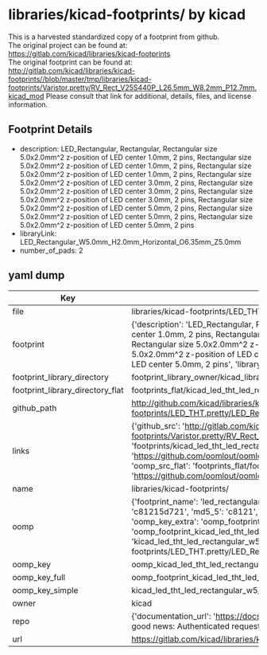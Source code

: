 # libraries/kicad-footprints/ by kicad  
This is a harvested standardized copy of a footprint from github.  
The original project can be found at:  
https://gitlab.com/kicad/libraries/kicad-footprints  
The original footprint can be found at:
http://gitlab.com/kicad/libraries/kicad-footprints//blob/master/tmp/libraries/kicad-footprints/Varistor.pretty/RV_Rect_V25S440P_L26.5mm_W8.2mm_P12.7mm.kicad_mod
Please consult that link for additional, details, files, and license information.  
## Footprint Details
* description: LED_Rectangular, Rectangular,  Rectangular size 5.0x2.0mm^2 z-position of LED center 1.0mm, 2 pins,  Rectangular size 5.0x2.0mm^2 z-position of LED center 1.0mm, 2 pins,  Rectangular size 5.0x2.0mm^2 z-position of LED center 1.0mm, 2 pins,  Rectangular size 5.0x2.0mm^2 z-position of LED center 3.0mm, 2 pins,  Rectangular size 5.0x2.0mm^2 z-position of LED center 3.0mm, 2 pins,  Rectangular size 5.0x2.0mm^2 z-position of LED center 3.0mm, 2 pins,  Rectangular size 5.0x2.0mm^2 z-position of LED center 5.0mm, 2 pins,  Rectangular size 5.0x2.0mm^2 z-position of LED center 5.0mm, 2 pins,  Rectangular size 5.0x2.0mm^2 z-position of LED center 5.0mm, 2 pins  
* libraryLink: LED_Rectangular_W5.0mm_H2.0mm_Horizontal_O6.35mm_Z5.0mm  
* number_of_pads: 2  
## yaml dump  
| Key | Value |  
| --- | --- |  
| file | libraries/kicad-footprints/LED_THT.pretty/LED_Rectangular_W5.0mm_H2.0mm_Horizontal_O6.35mm_Z5.0mm.kicad_mod |  
| footprint | {'description': 'LED_Rectangular, Rectangular,  Rectangular size 5.0x2.0mm^2 z-position of LED center 1.0mm, 2 pins,  Rectangular size 5.0x2.0mm^2 z-position of LED center 1.0mm, 2 pins,  Rectangular size 5.0x2.0mm^2 z-position of LED center 1.0mm, 2 pins,  Rectangular size 5.0x2.0mm^2 z-position of LED center 3.0mm, 2 pins,  Rectangular size 5.0x2.0mm^2 z-position of LED center 3.0mm, 2 pins,  Rectangular size 5.0x2.0mm^2 z-position of LED center 3.0mm, 2 pins,  Rectangular size 5.0x2.0mm^2 z-position of LED center 5.0mm, 2 pins,  Rectangular size 5.0x2.0mm^2 z-position of LED center 5.0mm, 2 pins,  Rectangular size 5.0x2.0mm^2 z-position of LED center 5.0mm, 2 pins', 'libraryLink': 'LED_Rectangular_W5.0mm_H2.0mm_Horizontal_O6.35mm_Z5.0mm', 'number_of_pads': 2} |  
| footprint_library_directory | footprint_library_owner/kicad_libraries/kicad-footprints/ |  
| footprint_library_directory_flat | footprints_flat/kicad_led_tht_led_rectangular_w5_0mm_h2_0mm_horizontal_o6_35mm_z5_0mm/working |  
| github_path | http://github.com/kicad/libraries/kicad-footprints//blob/master/tmp/libraries/kicad-footprints/LED_THT.pretty/LED_Rectangular_W5.0mm_H2.0mm_Horizontal_O6.35mm_Z5.0mm.kicad_mod |  
| links | {'github_src': 'http://gitlab.com/kicad/libraries/kicad-footprints//blob/master/tmp/libraries/kicad-footprints/Varistor.pretty/RV_Rect_V25S440P_L26.5mm_W8.2mm_P12.7mm.kicad_mod', 'github_src_repo': 'https://gitlab.com/kicad/libraries/kicad-footprints', 'oomp_bot': 'footprints/kicad_led_tht_led_rectangular_w5_0mm_h2_0mm_horizontal_o6_35mm_z5_0mm/working', 'oomp_bot_github': 'https://github.com/oomlout/oomlout_oomp_footprint_bot/tree/main/footprints/kicad_led_tht_led_rectangular_w5_0mm_h2_0mm_horizontal_o6_35mm_z5_0mm/working', 'oomp_src_flat': 'footprints_flat/footprints_flat/kicad_led_tht_led_rectangular_w5_0mm_h2_0mm_horizontal_o6_35mm_z5_0mm/working', 'oomp_src_flat_github': 'https://github.com/oomlout/oomlout_oomp_footprint_src/tree/main/footprints_flat/kicad_led_tht_led_rectangular_w5_0mm_h2_0mm_horizontal_o6_35mm_z5_0mm/working'} |  
| name | libraries/kicad-footprints/ |  
| oomp | {'footprint_name': 'led_rectangular_w5_0mm_h2_0mm_horizontal_o6_35mm_z5_0mm', 'library_name': 'led_tht', 'md5': 'c81215d721fba4877bc00c2307e29f8f', 'md5_10': 'c81215d721', 'md5_5': 'c8121', 'md5_6': 'c81215', 'oomp_key': 'oomp_kicad_led_tht_led_rectangular_w5_0mm_h2_0mm_horizontal_o6_35mm_z5_0mm', 'oomp_key_extra': 'oomp_footprint_kicad_led_tht_led_rectangular_w5_0mm_h2_0mm_horizontal_o6_35mm_z5_0mm', 'oomp_key_full': 'oomp_footprint_kicad_led_tht_led_rectangular_w5_0mm_h2_0mm_horizontal_o6_35mm_z5_0mm_c81215', 'oomp_key_simple': 'kicad_led_tht_led_rectangular_w5_0mm_h2_0mm_horizontal_o6_35mm_z5_0mm', 'original_filename': 'libraries/kicad-footprints/LED_THT.pretty/LED_Rectangular_W5.0mm_H2.0mm_Horizontal_O6.35mm_Z5.0mm.kicad_mod', 'owner_name': 'kicad'} |  
| oomp_key | oomp_kicad_led_tht_led_rectangular_w5_0mm_h2_0mm_horizontal_o6_35mm_z5_0mm |  
| oomp_key_full | oomp_footprint_kicad_led_tht_led_rectangular_w5_0mm_h2_0mm_horizontal_o6_35mm_z5_0mm |  
| oomp_key_simple | kicad_led_tht_led_rectangular_w5_0mm_h2_0mm_horizontal_o6_35mm_z5_0mm |  
| owner | kicad |  
| repo | {'documentation_url': 'https://docs.github.com/rest/overview/resources-in-the-rest-api#rate-limiting', 'message': "API rate limit exceeded for 84.66.173.59. (But here's the good news: Authenticated requests get a higher rate limit. Check out the documentation for more details.)"} |  
| url | https://gitlab.com/kicad/libraries/kicad-footprints |  

